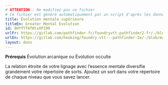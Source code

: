 ```yaml
---
# ATTENTION : Ne modifiez pas ce fichier
# Ce fichier est généré automatiquement par un script d'après les données du module Foundry VTT officiel et de sa traduction
title: Évolution mentale supérieure
titleEn: Greater Mental Evolution
id: 8HYfYT4fHtxXP199
urlFr: https://gitlab.com/pathfinder-fr/foundryvtt-pathfinder2-fr/-/blob/master/data/feats/8HYfYT4fHtxXP199.htm
urlEn: https://gitlab.com/hooking/foundry-vtt---pathfinder-2e/-/blob/master/packs/data/feats.db/greater-mental-evolution.json
layout: dons
---
```

**Prérequis** Évolution arcanique ou Évolution occulte

La relation étroite de votre lignage avec l’essence mentale diversifie grandement votre répertoire de sorts. Ajoutez un sort dans votre répertoire de chaque niveau que vous savez lancer.
